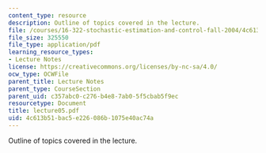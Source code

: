 ```yaml
---
content_type: resource
description: Outline of topics covered in the lecture.
file: /courses/16-322-stochastic-estimation-and-control-fall-2004/4c613b51bac5e226086b1075e40ac74a_lecture05.pdf
file_size: 325550
file_type: application/pdf
learning_resource_types:
- Lecture Notes
license: https://creativecommons.org/licenses/by-nc-sa/4.0/
ocw_type: OCWFile
parent_title: Lecture Notes
parent_type: CourseSection
parent_uid: c357abc0-c276-b4e8-7ab0-5f5cbab5f9ec
resourcetype: Document
title: lecture05.pdf
uid: 4c613b51-bac5-e226-086b-1075e40ac74a
---
```

Outline of topics covered in the lecture.